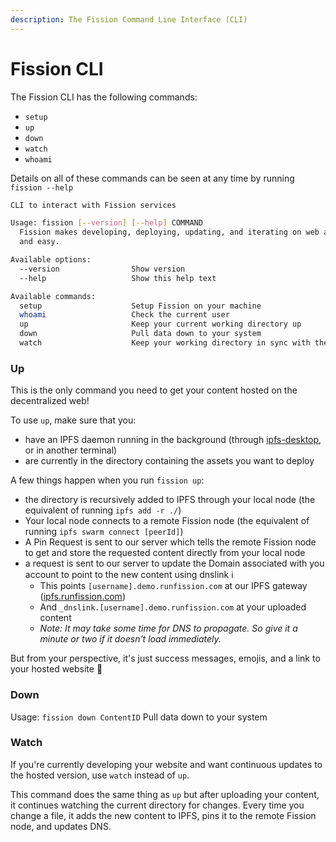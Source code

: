 ```yaml
---
description: The Fission Command Line Interface (CLI)
---
```


# Fission CLI

The Fission CLI has the following commands:

* `setup`
* `up`
* `down`
* `watch`
* `whoami`

Details on all of these commands can be seen at any time by running `fission --help`

```bash
CLI to interact with Fission services

Usage: fission [--version] [--help] COMMAND
  Fission makes developing, deploying, updating, and iterating on web apps quick
  and easy.

Available options:
  --version                Show version
  --help                   Show this help text

Available commands:
  setup                    Setup Fission on your machine
  whoami                   Check the current user
  up                       Keep your current working directory up
  down                     Pull data down to your system
  watch                    Keep your working directory in sync with the IPFS
```

### Up

This is the only command you need to get your content hosted on the decentralized web! 

To use `up`, make sure that you:

* have an IPFS daemon running in the background \(through [ipfs-desktop](https://github.com/ipfs-shipyard/ipfs-desktop), or in another terminal\) 
* are currently in the directory containing the assets you want to deploy

A few things happen when you run `fission up`:

* the directory is recursively added to IPFS through your local node  \(the equivalent of running `ipfs add -r ./`\)
* Your local node connects to a remote Fission node  \(the equivalent of running `ipfs swarm connect [peerId]`\)
* A Pin Request is sent to our server which tells the remote Fission node to get and store the requested content directly from your local node
* a request is sent to our server to update the Domain associated with you account to point to the new content using dnslink ℹ 
  * This points `[username].demo.runfission.com` at our IPFS gateway \([ipfs.runfission.com](https://ipfs.runfission.com/ipfs/Qmaisz6NMhDB51cCvNWa1GMS7LU1pAxdF4Ld6Ft9kZEP2a)\)
  * And `_dnslink.[username].demo.runfission.com` at your uploaded content
  * _Note: It may take some time for DNS to propagate. So give it a minute or two if it doesn't load immediately._

But from your perspective, it's just success messages,  emojis, and a link to your hosted website 🚀

### Down

Usage: `fission down ContentID`
  Pull data down to your system

### Watch

If you're currently developing your website and want continuous updates to the hosted version, use `watch` instead of `up`. 

This command does the same thing as `up` but after uploading your content, it continues watching the current directory for changes. Every time you change a file, it adds the new content to IPFS, pins it to the remote Fission node, and updates DNS.

